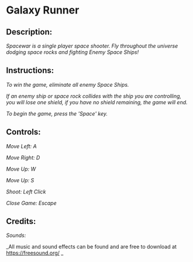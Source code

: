 # Galaxy Runner
## Description:
  _Spacewar is a single player space shooter. Fly throughout the universe dodging space rocks and fighting Enemy Space Ships!_

## Instructions:
  _To win the game, eliminate all enemy Space Ships._

  _If an enemy ship or space rock collides with the ship you are controlling, you will lose one shield, if you have no shield remaining, the game will end._

  _To begin the game, press the 'Space' key._

## Controls:
  _Move Left: A_

  _Move Right: D_

  _Move Up: W_

  _Move Up: S_

  _Shoot: Left Click_

  _Close Game: Escape_

## Credits:
  _Sounds:_

  _All music and sound effects can be found and are free to download at https://freesound.org/ _
  
 


